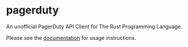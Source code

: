 pagerduty
=========

An unofficial PagerDuty API Client for The Rust Programming Language.

Please see the [documentation] for usage instructions.

[documentation]: https://jwilm.github.io/pagerduty/pagerduty/
